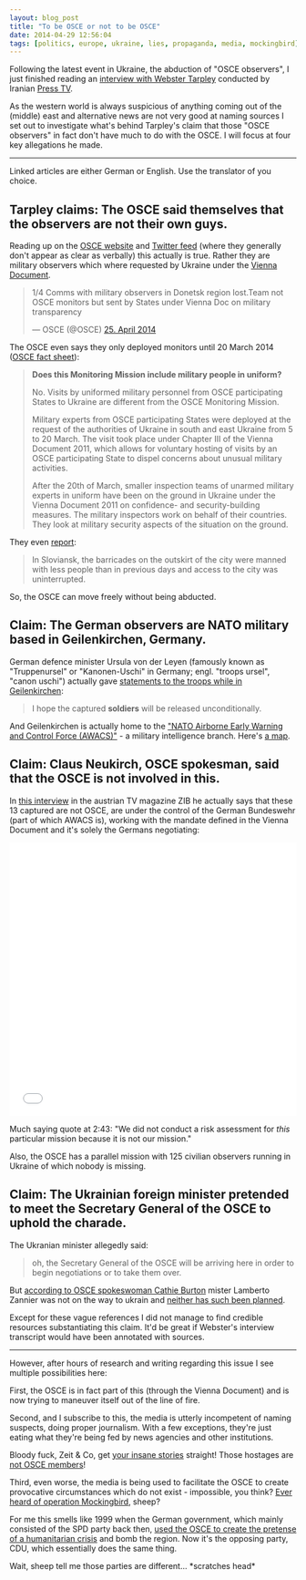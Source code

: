 ```yaml
---
layout: blog_post
title: "To be OSCE or not to be OSCE"
date: 2014-04-29 12:56:04
tags: [politics, europe, ukraine, lies, propaganda, media, mockingbird]
---
```


Following the latest event in Ukraine, the abduction of "OSCE observers", I just finished reading an [interview with Webster Tarpley](http://tarpley.net/alleged-osce-observers-are-nato-officers/) conducted by Iranian [Press TV](http://www.presstv.ir/detail/2014/04/28/360394/osce-team-in-ukraine-nato-spies/).

As the western world is always suspicious of anything coming out of the (middle) east and alternative news are not very good at naming sources I set out to investigate what's behind Tarpley's claim that those "OSCE observers" in fact don't have much to do with the OSCE. I will focus at four key allegations he made.

---

<span class="text-muted">Linked articles are either German or English. Use the translator of you choice.</span>

## <span class="text-muted">Tarpley claims</span>: The OSCE said themselves that the observers are not their own guys.

Reading up on the [OSCE website](http://www.osce.org/ukrainemonitoring) and [Twitter feed](https://twitter.com/OSCE) (where they generally don't appear as clear as verbally) this actually is true. Rather they are military observers which where requested by Ukraine under the [Vienna Document](http://www.osce.org/fsc/103978).

<blockquote class="twitter-tweet"><p>1/4 Comms with military observers in Donetsk region lost.Team not OSCE monitors but sent by States under Vienna Doc on military transparency</p>&mdash; OSCE (@OSCE) <a href="https://twitter.com/OSCE/statuses/459747578297716736">25. April 2014</a></blockquote>
<script async src="//platform.twitter.com/widgets.js" charset="utf-8"></script>

The OSCE even says they only deployed monitors until 20 March 2014 ([OSCE fact sheet](http://www.osce.org/secretariat/116879?download=true)):

> **Does this Monitoring Mission include military people in uniform?**
>
> No. Visits by uniformed military personnel from OSCE participating States to Ukraine are different from the OSCE Monitoring Mission.
>
> Military experts from OSCE participating States were deployed at the request of the authorities of Ukraine in south and east Ukraine from 5 to 20 March. The visit took place under Chapter III of the Vienna Document 2011, which allows for voluntary hosting of visits by an OSCE participating State to dispel concerns about unusual military activities.
>
> After the 20th of March, smaller inspection teams of unarmed military experts in uniform have been on the ground in Ukraine under the Vienna Document 2011 on confidence- and security-building measures. The military inspectors work on behalf of their countries. They look at military security aspects of the situation on the ground.

They even [report](http://www.osce.org/ukraine-smm/118044):
> In Sloviansk, the barricades on the outskirt of the city were manned with less people than in previous days and access to the city was uninterrupted.

So, the OSCE can move freely without being abducted.

## <span class="text-muted">Claim</span>: The German observers are NATO military based in Geilenkirchen, Germany.

German defence minister Ursula von der Leyen (famously known as "Truppenursel" or "Kanonen-Uschi" in Germany; engl. "troops ursel", "canon uschi") actually gave [statements to the troops while in Geilenkirchen](http://www.rp-online.de/politik/entfuehrte-osze-beobachter-in-der-ukraine-von-der-leyen-besucht-heimatkaserne-im-rheinland-aid-1.4205492):

> I hope the captured **soldiers** will be released unconditionally.

And Geilenkirchen is actually home to the ["NATO Airborne Early Warning and Control Force (AWACS)"](http://www.e3a.nato.int/eng/home.htm) - a military intelligence branch. Here's [a map](http://osm.org/go/0GA1xBX?way=24908316).

## <span class="text-muted">Claim</span>: Claus Neukirch, OSCE spokesman, said that the OSCE is not involved in this.

In [this interview](http://tvthek.orf.at/program/ZIB-24/1225/ZIB-24/7837001/Gespraech-mit-Claus-Neukirch-von-der-OSZE/7837005) in the austrian TV magazine ZIB he actually says that these 13 captured are not OSCE, are under the control of the German Bundeswehr (part of which AWACS is), working with the mandate defined in the Vienna Document and it's solely the Germans negotiating:

<div class="embed embed-video">
  <iframe width="100%" height="480" src="//www.youtube.com/embed/9nNbE3vN8hY" frameborder="0" allowfullscreen></iframe>
</div>

Much saying quote at 2:43: "We did not conduct a risk assessment for *this* particular mission because it is not our mission." 

Also, the OSCE has a parallel mission with 125 civilian observers running in Ukraine of which nobody is missing.

## <span class="text-muted">Claim</span>: The Ukrainian foreign minister pretended to meet the Secretary General of the OSCE to uphold the charade.

The Ukranian minister allegedly said:

> oh, the Secretary General of the OSCE will be arriving here in order to begin negotiations or to take them over.

But [according to OSCE spokeswoman Cathie Burton](http://www.agi.it/english-version/world/elenco-notizie/201404271720-cro-ren1021-osce_secretary_general_zannier_due_in_kiev) mister Lamberto Zannier was not on the way to ukrain and [neither has such been planned](https://twitter.com/OSCE/status/460459623846526976).

Except for these vague references I did not manage to find credible resources substantiating this claim. It'd be great if Webster's interview transcript would have been annotated with sources.

---

However, after hours of research and writing regarding this issue I see multiple possibilities here:

First, the OSCE is in fact part of this (through the Vienna Document) and is now trying to maneuver itself out of the line of fire.

Second, and I subscribe to this, the media is utterly incompetent of naming suspects, doing proper journalism. With a few exceptions, they're just eating what they're being fed by news agencies and other institutions.

Bloody fuck, Zeit &amp; Co, get [your insane stories](http://www.zeit.de/politik/ausland/2014-04/ukraine-russland-live-blog-april-27) straight! Those hostages are [not OSCE members](http://www.stern.de/politik/hintergrund-das-wiener-dokument-2106505.html)!

Third, even worse, the media is being used to facilitate the OSCE to create provocative circumstances which do not exist - impossible, you think? [Ever heard of operation Mockingbird](http://en.wikipedia.org/wiki/Operation_Mockingbird), sheep?

For me this smells like 1999 when the German government, which mainly consisted of the SPD party back then, [used the OSCE to create the pretense of a humanitarian crisis](http://www.ag-friedensforschung.de/themen/NATO-Krieg/ard08-02-01.html) and bomb the region. Now it's the opposing party, CDU, which essentially does the same thing.

Wait, sheep tell me those parties are different... \*scratches head\*
